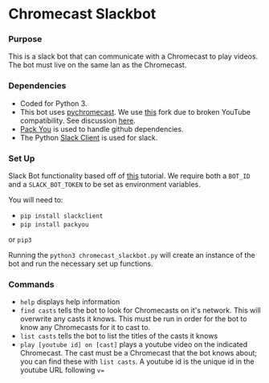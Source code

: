 # Chromecast Slackbot


### Purpose
This is a slack bot that can communicate with a Chromecast to play videos.  The bot must live on the same lan as the Chromecast.

### Dependencies
* Coded for Python 3.
* This bot uses [pychromecast](https://github.com/balloob/pychromecast).  We use [this](https://github.com/ur1katz/pychromecast) fork due to broken YouTube compatibility.  See discussion [here](https://www.bountysource.com/issues/27672511-youtubecontroller-doesn-t-display-video).
* [Pack You](https://github.com/llazzaro/packyou) is used to handle github dependencies.
* The Python [Slack Client](https://github.com/slackapi/python-slackclient) is used for slack.


### Set Up
Slack Bot functionality based off of [this](https://medium.com/@julianmartinez/how-to-write-a-slack-bot-with-python-code-examples-4ed354407b98) tutorial.  We require both a `BOT_ID` and a `SLACK_BOT_TOKEN` to be set as environment variables.

You will need to:
* `pip install slackclient`
* `pip install packyou`

or `pip3`

Running the `python3 chromecast_slackbot.py` will create an instance of the bot and run the necessary set up functions.

### Commands
* `help` displays help information
* `find casts` tells the bot to look for Chromecasts on it's network.  This will overwrite any casts it knows.  This must be run in order for the bot to know any Chromecasts for it to cast to.
* `list casts` tells the bot to list the titles of the casts it knows
* `play [youtube id] on [cast]` plays a youtube video on the indicated Chromecast.  The cast must be a Chromecast that the bot knows about; you can find these with `list casts`.  A youtube id is the unique id in the youtube URL following `v=`
